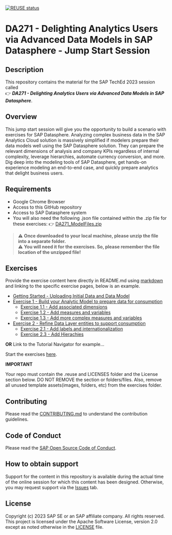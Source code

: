 [![REUSE status](https://api.reuse.software/badge/github.com/SAP-samples/teched2023-DA271)](https://api.reuse.software/info/github.com/SAP-samples/teched2023-DA271)

# DA271 - Delighting Analytics Users via Advanced Data Models in SAP Datasphere - Jump Start Session

## Description

This repository contains the material for the SAP TechEd 2023 session called <br> :point_right: ***DA271 - Delighting Analytics Users via Advanced Data Models in SAP Datasphere***. 

## Overview

This jump start session will give you the opportunity to build a scenario with exercises for SAP Datasphere. Analyzing complex business data in the SAP Analytics Cloud solution is massively simplified if modelers prepare their data models well using the SAP Datasphere solution. They can prepare the relevant dimensions of analysis and company KPIs regardless of internal complexity, leverage hierarchies, automate currency conversion, and more. Dig deep into the modeling tools of SAP Datasphere, get hands-on experience modeling an end-to-end case, and quickly prepare analytics that delight business users.

## Requirements

* Google Chrome Browser
* Access to this GitHub repository 
* Access to SAP Datasphere system
* You will also need the following .json file contained within the .zip file for these exercises: :point_right: [DA271_ModelFiles.zip](DA271_ModelFiles.zip)

> :warning: **Once downloaded to your local machine, please unzip the file into a separate folder.** <br>
> :warning: **You will need it for the exercises. So, please remember the file location of the unzipped file!**

## Exercises

Provide the exercise content here directly in README.md using [markdown](https://guides.github.com/features/mastering-markdown/) and linking to the specific exercise pages, below is an example.

- [Getting Started - Uploading Initial Data and Data Model](exercises/ex0/)
- [Exercise 1 - Build your Analytic Model to prepare data for consumption](exercises/ex1/)
    - [Exercise 1.1 - Add associated dimensions](exercises/ex1/Add_Associated_Dimensions)
    - [Exercise 1.2 - Add measures and variables](exercises/ex1/Add_measures_and_variables)
    - [Exercise 1.3 - Add more complex measures and variables](exercises/ex1/Add_complex_measures_and_variables)
- [Exercise 2 - Refine Data Layer entities to support consumption](exercises/ex2/)
    - [Exercise 2.1 - Add labels and internationalization](exercises/ex2#exercise-21-sub-exercise-1-description)
    - [Exercise 2.3 - Add Hierachies](exercises/ex2#exercise-22-sub-exercise-2-description)

  
**OR** Link to the Tutorial Navigator for example...

Start the exercises [here](https://developers.sap.com/tutorials/abap-environment-trial-onboarding.html).

**IMPORTANT**

Your repo must contain the .reuse and LICENSES folder and the License section below. DO NOT REMOVE the section or folders/files. Also, remove all unused template assets(images, folders, etc) from the exercises folder. 

## Contributing
Please read the [CONTRIBUTING.md](./CONTRIBUTING.md) to understand the contribution guidelines.

## Code of Conduct
Please read the [SAP Open Source Code of Conduct](https://github.com/SAP-samples/.github/blob/main/CODE_OF_CONDUCT.md).

## How to obtain support

Support for the content in this repository is available during the actual time of the online session for which this content has been designed. Otherwise, you may request support via the [Issues](../../issues) tab.

## License
Copyright (c) 2023 SAP SE or an SAP affiliate company. All rights reserved. This project is licensed under the Apache Software License, version 2.0 except as noted otherwise in the [LICENSE](LICENSES/Apache-2.0.txt) file.
